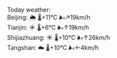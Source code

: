 Today weather:  
Beijing: 🌦   🌡️+11°C 🌬️↗19km/h  
Tianjin: ☀️   🌡️+6°C 🌬️↑19km/h  
Shijiazhuang: ☀️   🌡️+10°C 🌬️↑26km/h  
Tangshan: ☁️   🌡️+10°C 🌬️←4km/h  
